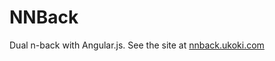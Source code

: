 NNBack
======

Dual n-back with Angular.js. See the site at [nnback.ukoki.com](http://nnback.ukoki.com)
